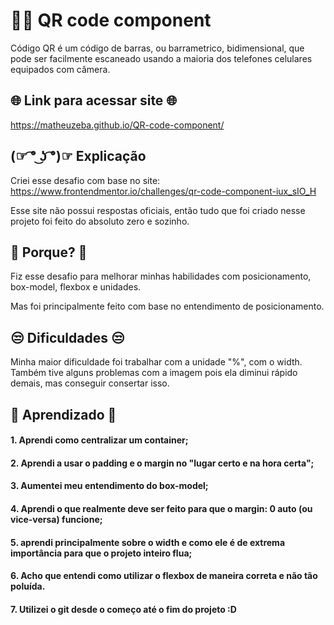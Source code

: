 
# 🤳🏻 QR code component


Código QR é um código de barras, ou barrametrico, bidimensional, que pode ser facilmente escaneado usando a maioria dos telefones celulares equipados com câmera.
## 🌐 Link para acessar site 🌐
<https://matheuzeba.github.io/QR-code-component/>

## (☞ ͡° ͜ʖ ͡°)☞ Explicação

Criei esse desafio com base no site:
<https://www.frontendmentor.io/challenges/qr-code-component-iux_sIO_H>

Esse site não possui respostas oficiais, então tudo que foi criado nesse projeto foi feito do absoluto zero e sozinho. 
## 🤔 Porque? 🤔
Fiz esse desafio para melhorar minhas habilidades com posicionamento, box-model, flexbox e unidades. 

Mas foi principalmente feito com base no entendimento de posicionamento.
## 😒 Dificuldades 😒
Minha maior dificuldade foi trabalhar com a unidade  "%", com o width. Também tive alguns problemas com a imagem pois ela diminui rápido demais, mas conseguir consertar isso.
## 🧐 Aprendizado 🧐

#### 1. Aprendi como centralizar um container;

#### 2. Aprendi a usar o padding e o margin no "lugar certo e na hora certa";

#### 3. Aumentei meu entendimento do box-model;

#### 4. Aprendi o que realmente deve ser feito para que o margin: 0 auto (ou vice-versa) funcione;

#### 5. aprendi principalmente sobre o width e como ele é de extrema importância para que o projeto inteiro flua;

#### 6. Acho que entendi como utilizar o flexbox de maneira correta e não tão poluída.

#### 7. Utilizei o git desde o começo até o fim do projeto :D
